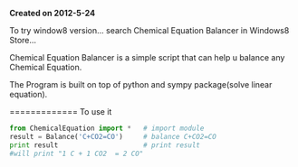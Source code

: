 <strong>Created on 2012-5-24</strong>

To try window8 version... search Chemical Equation Balancer in Windows8 Store...

Chemical Equation Balancer is a simple script that 
can help u balance any Chemical Equation.

The Program is built on top of python and sympy package(solve linear equation).

=============
To use it  
```python  
from ChemicalEquation import *   # import module  
result = Balance('C+CO2=CO')     # balance C+CO2=CO   
print result                     # print result  
#will print "1 C + 1 CO2  = 2 CO"
```
